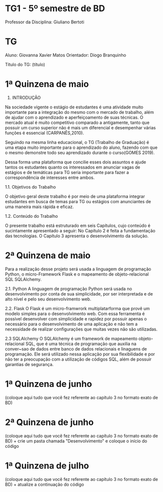 # TG1 - 5º semestre de BD

 

Professor da Disciplina: Giuliano Bertoti 

 

# TG

 

Aluno: Giovanna Xavier Matos
Orientador: Diogo Branquinho

 

Título do TG: (título)

# 1ª Quinzena de maio

 1. INTRODUÇÃO
 
Na sociedade vigente o estágio de estudantes é uma atividade muito importante para a integração do mesmo com o mercado de trabalho, além de ajudar com o aprendizado e aperfeiçoamento de suas técnicas. O mercado atual é muito competitivo comparado a antigamente, tanto que possuir um curso superior não é mais um diferencial e desempenhar várias funções é essencial (CARPANÊS,2010).

Seguindo na mesma linha educacional, o TG (Trabalho de Graduação) é uma etapa muito importante para o aprendizado do aluno, fazendo com que o mesmo demonstre todo seu aprendizado durante o curso(GOMES 2019).

Dessa forma uma plataforma que concilie esses dois assuntos e ajude tantos os estudantes quanto os interessados em anunciar vagas de estágios e de temáticas para TG seria importante para fazer a correspondência de interesses entre ambos. 

 
1.1. Objetivos do Trabalho 

O objetivo geral deste trabalho é por meio de uma plataforma integrar estudantes em busca de temas para TG ou estágios com anunciantes de uma maneira mais rápida e eficaz.


1.2. Conteúdo do Trabalho

O presente trabalho está estruturado em seis Capítulos, cujo conteúdo é sucintamente apresentado a seguir:
No Capítulo 2 é feita a fundamentação das tecnologias.
O Capítulo 3 apresenta o desenvolvimento da solução.
 

# 2ª Quinzena de maio

Para a realização desse projeto será usada a linguagem de programação Python, o micro-Framework Flask e o mapeamento de objeto-relacional SQL SQLAlchemy.

2.1. Python
A linguagem de programação Python será usada no desenvolvimento por conta de sua simplicidade, por ser interpretada e de alto nível e pelo seu desenvolvimento web.

2.2. Flask
O Flask é um micro-framwrork multiplatarforma que provê um modelo simples para o desenvolvimento web. Com essa ferramenta é possível desenvolver com simplicidade e rapidez por possuir apenas o necessário para o desenvolvimento de uma aplicação e não tem a necessidade de realizar configurações que muitas vezes não são utilizadas.

2.3 SQLAlchemy
O SQLAlchemy é um framework de mapeamento objeto-relacional SQL, que é uma técnica de programação que auxilia na conver~sao de dados entre banco de dados relacionais e linaguens de programação. Ele será utilizado nessa aplicação por sua flexibilidade e por não ter a preocupação com a utilização de códigos SQL, além de possuir garantias de segurança.

# 1ª Quinzena de junho
 
(coloque aqui tudo que você fez referente ao capítulo 3 no formato exato de BD)

 

# 2ª Quinzena de junho

 

(coloque aqui tudo que você fez referente ao capítulo 3 no formato exato de BD) + crie um pasta chamada "Desenvolvimento" e coloque o início do código

 

# 1ª Quinzena de julho

 

(coloque aqui tudo que você fez referente ao capítulo 3 no formato exato de BD) + atualize a continuação do código
